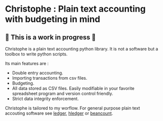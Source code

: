 # Christophe : Plain text accounting with budgeting in mind

## 🚧 This is a work in progress 🚧

Christophe is a plain text accounting python library. It is not a software but
a toolbox to write python scripts.

Its main features are :
- Double entry accounting.
- Importing transactions from csv files.
- Budgeting.
- All data stored as CSV files. Easily modifiable in your favorite spreadsheet
  program and version control friendly.
- Strict data integrity enforcement.

Christophe is tailored to my worflow. For general purpose plain text accouting
software see [ledger](https://ledger-cli.org), [hledger](https://hledger.org) or
[beancount](https://github.com/beancount/beancount).
